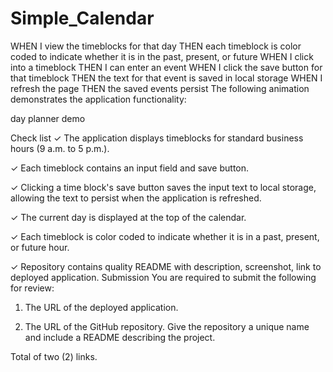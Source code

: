 # Simple_Calendar

<!-- Start UP
1. Show Date
2. Type in time block, click save, refresh, make sure text stays in time block (local storage)
3. Retrieve from local storage to display on page
4. Color coat blocks depending on time of day. Past blocks = gray, current time block = red, future time blocks = green
***Time blocks are rows***
***Time, Description, Save***
***Row -> 3 colums***

ALL WE DO WITH MOMENT
Display current times with Moment.js
Moment() gives you current time
Compare time on calendar to current moment in time

localStorage setItem, localStorage getItem -->

WHEN I view the timeblocks for that day
THEN each timeblock is color coded to indicate whether it is in the past, present, or future
WHEN I click into a timeblock
THEN I can enter an event
WHEN I click the save button for that timeblock
THEN the text for that event is saved in local storage
WHEN I refresh the page
THEN the saved events persist
The following animation demonstrates the application functionality:

day planner demo

Check list
✓ The application displays timeblocks for standard business hours (9 a.m. to 5 p.m.).

✓ Each timeblock contains an input field and save button.

✓ Clicking a time block's save button saves the input text to local storage, allowing the text to persist when the application is refreshed.

✓ The current day is displayed at the top of the calendar.

✓ Each timeblock is color coded to indicate whether it is in a past, present, or future hour.

✓ Repository contains quality README with description, screenshot, link to deployed application.
Submission
You are required to submit the following for review:

1. The URL of the deployed application.

2. The URL of the GitHub repository. Give the repository a unique name and include a README describing the project.

Total of two (2) links.